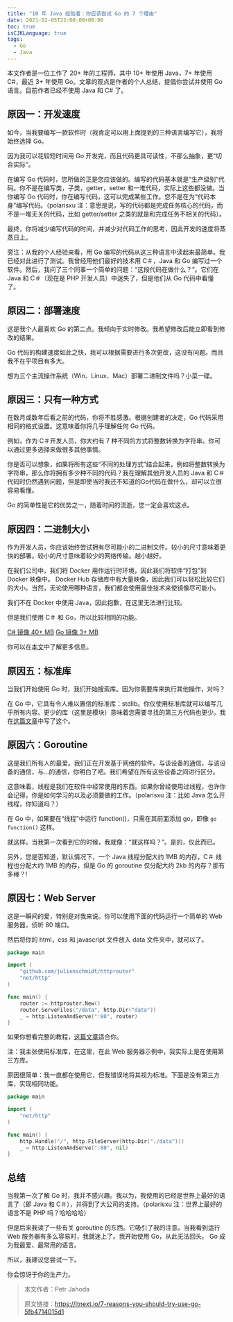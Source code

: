 ```yaml
---
title: "10 年 Java 经验者：你应该尝试 Go 的 7 个理由"
date: 2021-02-05T22:00:00+08:00
toc: true
isCJKLanguage: true
tags: 
  - Go
  - Java
---
```


本文作者是一位工作了 20+ 年的工程师，其中 10+ 年使用 Java，7+ 年使用 C#，最近 3+ 年使用 Go。文章的观点是作者的个人总结，提倡你尝试并使用 Go 语言。目前作者已经不使用 Java 和 C# 了。

## 原因一：开发速度

如今，当我要编写一款软件时（我肯定可以用上面提到的三种语言编写它），我将始终选择 Go。

因为我可以花较短时间用 Go 开发完，而且代码更具可读性，不那么抽象，更“切合实际”。

在编写 Go 代码时，您所做的正是您应该做的。编写的代码基本就是“生产级别”代码。你不是在编写类，子类，getter，setter 和一堆代码，实际上这些都没做。当你编写 Go 代码时，你在编写代码，这可以完成某些工作。您不是在为“代码本身”编写代码。（polarisxu 注：意思是说，写的代码都是完成任务核心的代码，而不是一堆无关的代码，比如 getter/setter 之类的就是和完成任务不相关的代码）。

最终，你将减少编写代码的时间，并减少对代码工作的思考，因此开发的速度将蒸蒸日上。

旁注：从我的个人经验来看，用 Go 编写的代码从这三种语言中读起来最简单。我已经对此进行了测试。我曾经用他们最好的技术用 C＃，Java 和 Go 编写过一个软件。然后，我问了三个同事一个简单的问题：“这段代码在做什么？”。它们在 Java 和 C＃（现在是 PHP 开发人员）中迷失了，但是他们从 Go 代码中看懂了。

## 原因二：部署速度

这是我个人最喜欢 Go 的第二点。我倾向于实时修改。我希望修改后能立即看到修改的结果。

Go 代码的构建速度如此之快，我可以根据需要进行多次更改，这没有问题。而且我不在乎项目有多大。

想为三个主流操作系统（Win、Linux、Mac）部署二进制文件吗？小菜一碟。

## 原因三：只有一种方式

在数月或数年后看之前的代码，你将不胜感激。根据创建者的决定，Go 代码采用相同的格式设置。这意味着你将几乎理解任何 Go 代码。

例如，作为 C＃开发人员，你大约有 7 种不同的方式将整数转换为字符串。你可以通过更多选择来做很多其他事情。

你是否可以想象，如果将所有这些“不同的处理方式”结合起来，例如将整数转换为字符串，那么你将拥有多少种不同的代码？我在理解其他开发人员的 Java 和 C＃ 代码时仍然遇到问题，但是即使当时我还不知道的Go代码在做什么，却可以立很容易看懂。

Go 的简单性是它的优势之一，随着时间的流逝，您一定会喜欢这点。

## 原因四：二进制大小

作为开发人员，你应该始终尝试拥有尽可能小的二进制文件。较小的尺寸意味着更快的部署。较小的尺寸意味着较少的网络传输。越小越好。

在我们公司中，我们将 Docker 用作运行时环境，因此我们将软件“打包”到 Docker 映像中。 Docker Hub 存储库中有大量映像，因此我们可以轻松比较它们的大小。当然，无论使用哪种语言，我们都会使用最佳技术来使镜像尽可能小。

我们不在 Docker 中使用 Java，因此抱歉，在这里无法进行比较。

但是我们使用 C＃ 和 Go，所以比较相同的功能。

[C# 镜像 40+ MB](https://hub.docker.com/r/petrjahoda/zapsiservercore/tags?page=1&ordering=last_updated)
[Go 镜像 3+ MB](https://hub.docker.com/r/petrjahoda/zapsi_service/tags)

你可以在[本文](https://itnext.io/create-go-service-the-easy-way-viii-157427e7cd35)中了解更多信息。

## 原因五：标准库

当我们开始使用 Go 时，我们开始搜索库。因为你需要库来执行其他操作，对吗？

在 Go 中，它具有令人难以置信的标准库：stdlib。你仅使用标准库就可以编写几乎所有内容。更少的库（这里是模块）意味着您需要寻找的第三方代码也更少。我在[这篇文章](https://petrjahoda.medium.com/lessons-learned-while-developing-enterprise-system-287c3afce1ca)中写了这个。

## 原因六：Goroutine

这是我们所有人的最爱。我们正在开发基于网络的软件。与该设备的通信，与该设备的通信，与…的通信，你明白了吧。我们希望在所有这些设备之间进行区分。

这意味着，线程是我们在软件中经常使用的东西。如果你曾经使用过线程，也许你会记得，你是如何学习的以及必须要做的工作。（polarisxu 注：比如 Java 怎么开线程，你知道吗？）

在 Go 中，如果要在“线程”中运行 function()，只需在其前面添加 go，即像 `go function()` 这样。

就这样。当我第一次看到它的时候，我就像：“就这样吗？”。是的，仅此而已。

另外，您是否知道，默认情况下，一个 Java 线程分配大约 1MB 的内存，C＃ 线程也分配大约 1MB 的内存，但是 Go 的 goroutine 仅分配大约 2kb 的内存？那有多棒？!

## 原因七：Web Server

这是一瞬间的爱，特别是对我来说。你可以使用下面的代码运行一个简单的 Web 服务器，侦听 80 端口。

然后将你的 html，css 和 javascript 文件放入 data 文件夹中，就可以了。

```go
package main

import (
	"github.com/julienschmidt/httprouter"
	"net/http"
)

func main() {
	router := httprouter.New()
	router.ServeFiles("/data", http.Dir("data"))
	_ = http.ListenAndServe(":80", router)
}
```

如果你想看完整的教程，[这篇文章](https://medium.com/swlh/create-go-service-the-easy-way-iii-c84489cc1ee0)适合你。

注：我主张使用标准库，在这里，在此 Web 服务器示例中，我实际上是在使用第三方库。

原因很简单：我一直都在使用它，但我错误地将其视为标准。下面是没有第三方库，实现相同功能。

```go
package main

import (
	"net/http"
)

func main() {
	http.Handle("/", http.FileServer(http.Dir("./data")))
	_ = http.ListenAndServe(":80", nil)
}
```

## 总结

当我第一次了解 Go 时，我并不感兴趣。我以为，我使用的已经是世界上最好的语言了（即 Java 和 C＃），并得到了大公司的支持。（polarisxu 注：世界上最好的语言不是 PHP 吗？哈哈哈哈）

但是后来我读了一些有关 goroutine 的东西。它吸引了我的注意。当我看到运行 Web 服务器有多么容易时，我就迷上了。我开始使用 Go，从此无法回头。 Go 成为我最爱、最常用的语言。

所以，我建议您尝试一下。

你会惊讶于你的生产力。

> 本文作者：Petr Jahoda
>
> 原文链接：<https://itnext.io/7-reasons-you-should-try-use-go-5fb4714015d1>

